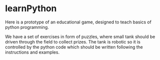 # learnPython

Here is a prototype of an educational game, designed to teach basics of python programming.

We have a set of exercises in form of puzzles, where small tank should be driven through the field to collect prizes. The tank is robotic so it is controlled by the python code which should be written following the instructions and examples.
